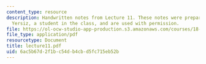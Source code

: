 ```yaml
---
content_type: resource
description: Handwritten notes from Lecture 11. These notes were prepared by Melike
  Yersiz, a student in the class, and are used with permission.
file: https://ol-ocw-studio-app-production.s3.amazonaws.com/courses/18-075-advanced-calculus-for-engineers-fall-2004/6ac5b67d2f1bc54db4cbd5fc715eb52b_lecture11.pdf
file_type: application/pdf
resourcetype: Document
title: lecture11.pdf
uid: 6ac5b67d-2f1b-c54d-b4cb-d5fc715eb52b
---
```

